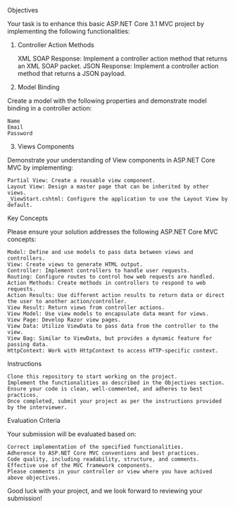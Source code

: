 Objectives

Your task is to enhance this basic ASP.NET Core 3.1 MVC project by implementing the following functionalities:
1. Controller Action Methods

    XML SOAP Response: Implement a controller action method that returns an XML SOAP packet.
    JSON Response: Implement a controller action method that returns a JSON payload.

2. Model Binding

Create a model with the following properties and demonstrate model binding in a controller action:

    Name
    Email
    Password

3. Views Components

Demonstrate your understanding of View components in ASP.NET Core MVC by implementing:

    Partial View: Create a reusable view component.
    Layout View: Design a master page that can be inherited by other views.
    _ViewStart.cshtml: Configure the application to use the Layout View by default.

Key Concepts

Please ensure your solution addresses the following ASP.NET Core MVC concepts:

    Model: Define and use models to pass data between views and controllers.
    View: Create views to generate HTML output.
    Controller: Implement controllers to handle user requests.
    Routing: Configure routes to control how web requests are handled.
    Action Methods: Create methods in controllers to respond to web requests.
    Action Results: Use different action results to return data or direct the user to another action/controller.
    View Result: Return views from controller actions.
    View Model: Use view models to encapsulate data meant for views.
    View Page: Develop Razor view pages.
    View Data: Utilize ViewData to pass data from the controller to the view.
    View Bag: Similar to ViewData, but provides a dynamic feature for passing data.   
    HttpContext: Work with HttpContext to access HTTP-specific context.

Instructions

    Clone this repository to start working on the project.
    Implement the functionalities as described in the Objectives section.
    Ensure your code is clean, well-commented, and adheres to best practices.
    Once completed, submit your project as per the instructions provided by the interviewer.

Evaluation Criteria

Your submission will be evaluated based on:

    Correct implementation of the specified functionalities.
    Adherence to ASP.NET Core MVC conventions and best practices.
    Code quality, including readability, structure, and comments.
    Effective use of the MVC framework components.
    Please comments in your controller or view where you have achived above objectives.


Good luck with your project, and we look forward to reviewing your submission!

